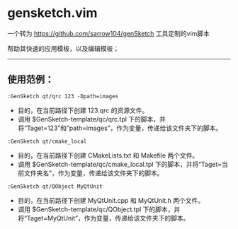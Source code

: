 # gensketch.vim

一个转为 https://github.com/sarrow104/genSketch 工具定制的vim脚本

帮助其快速的应用模板，以及编辑模板；

----------------------------------------------------------------------

## 使用范例：

`:GenSketch qt/qrc 123 -Dpath=images`
 - 目的，在当前路径下创建 123.qrc 的资源文件。
 - 调用 $GenSketch-template/qc/qrc.tpl 下的脚本，并将“Taget=123”和“path=images”，作为变量，传递给该文件夹下的脚本。

`:GenSketch qt/cmake_local`
 - 目的，在当前路径下创建 CMakeLists.txt 和 Makefile 两个文件。
 - 调用 $GenSketch-template/qc/cmake_local.tpl 下的脚本，并将“Taget=当前文件夹名”，作为变量，传递给该文件夹下的脚本。

`:GenSketch qt/QObject MyQtUnit`
 - 目的，在当前路径下创建 MyQtUnit.cpp 和 MyQtUnit.h 两个文件。
 - 调用 $GenSketch-template/qc/QObject.tpl 下的脚本，并将“Taget=MyQtUnit”，作为变量，传递给该文件夹下的脚本。
